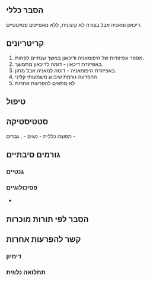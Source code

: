 ## הסבר כללי 
דיכאון ומאניה אבל בצורה לא קיצונית, ללא מאפיינים פסיכוטיים.
## קריטריונים
1. מספר אפיזודות של היפומאניה ודיכאון במשך שנתיים לפחות.
2. באפיזודת דיכאון - דומה לדיכאון מתמשך.
3. באפיזודת היפומאניה - דומה למאניה אבל מתון.
4. ההפרעה גורמת שיבוש משמעותי קליני
5. לא מתאים להפרעות אחרות
## טיפול

## סטטיסטיקה
תפוצה כללית - 
נשים - , גברים - 
## גורמים סיבתיים
### גנטיים
### פסיכולוגיים
* 
## הסבר לפי תורות מוכרות


## קשר להפרעות אחרות

### דימיון
### תחלואה נלווית
